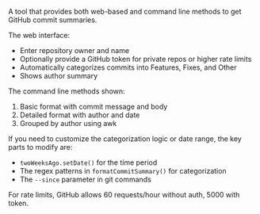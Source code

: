 A tool that provides both web-based and command line methods to get GitHub commit summaries.

The web interface:
- Enter repository owner and name
- Optionally provide a GitHub token for private repos or higher rate limits
- Automatically categorizes commits into Features, Fixes, and Other
- Shows author summary

The command line methods shown:
1. Basic format with commit message and body
2. Detailed format with author and date
3. Grouped by author using awk

If you need to customize the categorization logic or date range, the key parts to modify are:
- `twoWeeksAgo.setDate()` for the time period
- The regex patterns in `formatCommitSummary()` for categorization
- The `--since` parameter in git commands

For rate limits, GitHub allows 60 requests/hour without auth, 5000 with token.
